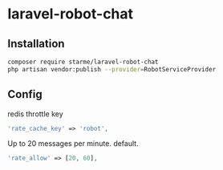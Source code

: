 # laravel-robot-chat

## Installation

```sh
composer require starme/laravel-robot-chat
php artisan vendor:publish --provider=RobotServiceProvider
```

## Config

redis throttle key
```php
'rate_cache_key' => 'robot',
```

Up to 20 messages per minute. default.
```php
'rate_allow' => [20, 60],
```